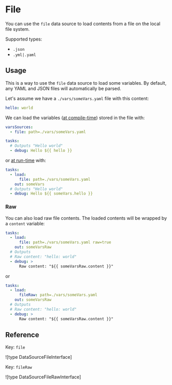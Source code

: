 # File

You can use the `file` data source to load contents from a file on the local file system.

Supported types:

- `.json`
- `.yml|.yaml`

## Usage

This is a way to use the `file` data source to load some variables. By default, any YAML and JSON files will automatically be parsed.

Let's assume we have a `./vars/someVars.yaml` file with this content:

```yaml
hello: world
```

We can load the variables ([at compile-time](../../kiwi-provider/variables.md#compile-time-variables)) stored in the file with:

```yaml
varsSources:
  - file: path=./vars/someVars.yaml

tasks:
  # Outputs "Hello world"
  - debug: Hello ${{ hello }}
```

or [at run-time](../../kiwi-provider/variables.md#run-time-variables) with:

```yaml
tasks:
  - load:
      file: path=./vars/someVars.yaml
    out: someVars
  # Outputs "Hello world"
  - debug: Hello ${{ someVars.hello }}
```

### Raw

You can also load raw file contents. The loaded contents will be wrapped by a `content` variable:

```yaml
tasks:
  - load:
      file: path=./vars/someVars.yaml raw=true
    out: someVarsRaw
  # Outputs
  # Raw content: "hello: world"
  - debug: >
      Raw content: "${{ someVarsRaw.content }}"
```

or

```yaml
tasks:
  - load:
      fileRaw: path=./vars/someVars.yaml
    out: someVarsRaw
  # Outputs
  # Raw content: "hello: world"
  - debug: >
      Raw content: "${{ someVarsRaw.content }}"
```

## Reference

Key: `file`

![type DataSourceFileInterface]

Key: `fileRaw`

![type DataSourceFileRawInterface]
